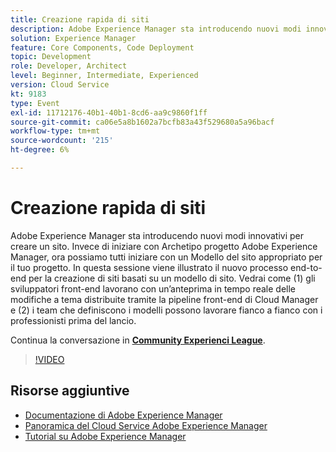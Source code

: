 ```yaml
---
title: Creazione rapida di siti
description: Adobe Experience Manager sta introducendo nuovi modi innovativi per creare un sito. Invece di iniziare con Archetipo progetto Adobe Experience Manager, ora possiamo tutti iniziare con un Modello del sito appropriato per il tuo progetto. In questa sessione viene illustrato il nuovo processo end-to-end per la creazione di siti basati su un modello di sito. Vedrai come (1) gli sviluppatori front-end lavorano con un’anteprima in tempo reale delle modifiche a tema distribuite tramite la pipeline front-end di Cloud Manager e (2) i team che definiscono i modelli possono lavorare fianco a fianco con i professionisti prima del lancio.
solution: Experience Manager
feature: Core Components, Code Deployment
topic: Development
role: Developer, Architect
level: Beginner, Intermediate, Experienced
version: Cloud Service
kt: 9183
type: Event
exl-id: 11712176-40b1-40b1-8cd6-aa9c9860f1ff
source-git-commit: ca06e5a8b1602a7bcfb83a43f529680a5a96bacf
workflow-type: tm+mt
source-wordcount: '215'
ht-degree: 6%

---
```


# Creazione rapida di siti

Adobe Experience Manager sta introducendo nuovi modi innovativi per creare un sito. Invece di iniziare con Archetipo progetto Adobe Experience Manager, ora possiamo tutti iniziare con un Modello del sito appropriato per il tuo progetto. In questa sessione viene illustrato il nuovo processo end-to-end per la creazione di siti basati su un modello di sito. Vedrai come (1) gli sviluppatori front-end lavorano con un’anteprima in tempo reale delle modifiche a tema distribuite tramite la pipeline front-end di Cloud Manager e (2) i team che definiscono i modelli possono lavorare fianco a fianco con i professionisti prima del lancio.

Continua la conversazione in **[Community Experienci League](https://adobe.ly/2Y4sJMf)**.

>[!VIDEO](https://video.tv.adobe.com/v/337721/?quality=12&learn=on&hidetitle=true)

## Risorse aggiuntive

- [Documentazione di Adobe Experience Manager ](https://experienceleague.adobe.com/docs/experience-manager-cloud-service.html?lang=it)
- [Panoramica del Cloud Service Adobe Experience Manager](https://experienceleague.adobe.com/docs/experience-manager-cloud-service/overview/home.html)
- [Tutorial su Adobe Experience Manager](https://experienceleague.adobe.com/docs/experience-manager-tutorials.html)
